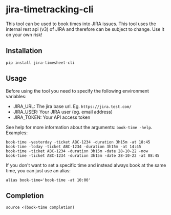 # jira-timetracking-cli

This tool can be used to book times into JIRA issues. This tool uses the internal rest api (v3) of JIRA and therefore can be subject to change. Use it on your own risk!

## Installation

`pip install jira-timesheet-cli`

## Usage

Before using the tool you need to specify the following environment variables:
- JIRA_URL: The jira base url. Eg. `https://jira.test.com/`
- JIRA_USER: Your JIRA user (eg. email address)
- JIRA_TOKEN: Your API access token 

See help for more information about the arguments: `book-time -help`. Examples:
```
book-time -yesterday -ticket ABC-1234 -duration 3h15m -at 18:45
book-time -today -ticket ABC-1234 -duration 3h15m -at 14:45
book-time -ticket ABC-1234 -duration 3h15m -date 28-10-22 -now
book-time -ticket ABC-1234 -duration 3h15m -date 28-10-22 -at 08:45
```

If you don't want to set a specific time and instead always book at the same time, you can just use an alias:
```
alias book-time='book-time -at 10:00'
```

## Completion

`source <(book-time completion)`
